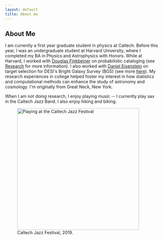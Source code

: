 ```yaml
---
layout: default
title: About me
---
```

<h2 class="post-title">About Me</h2>
<p>
I am currently a first year graduate student in physics at Caltech. Before this year, I was an undergraduate student at Harvard University, where I completed my BA in Physics and Astrophysics with Honors. While at Harvard, I worked with <a href="https://faun.rc.fas.harvard.edu/nebel/dfink//">Douglas Finkbeiner</a> on probabilistic cataloging (see <a href="https://richardfeder.github.io/research">Research</a> for more information). I also worked with <a href="https://scholar.harvard.edu/deisenstein/home">Daniel Eisenstein</a> on target selection for DESI's Bright Galaxy Survey (BGS) (see more <a href="https://www.desi.lbl.gov/the-desi-survey/">here</a>). My research experiences in college helped foster my interest in how statistics and computational methods can enhance the study of astronomy and cosmology. I'm originally from Great Neck, New York.  
</p>
<p>
  When I am not doing research, I enjoy playing music -- I currently play sax in the Caltech Jazz Band. I also enjoy hiking and biking.
 </p>
<p align="center">
  <figure>
<!--   <img src="img/m2_lores.jpg" width="400" alt="Playing at the Caltech Jazz Festival" /> -->
  <img src="{{'./img/caltech_jazz.jpg'}}" width="400" alt="Playing at the Caltech Jazz Festival" />
<!--     img src="{{ 'img/404-southpark.jpg' | relative_url }}" -->
    <figcaption>
      Caltech Jazz Festival, 2019.
    </figcaption>
  </figure>
</p>
